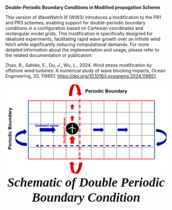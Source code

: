 **Double-Periodic Boundary Conditions in Modified propagation Scheme**

This version of WaveWatch III (WW3) introduces a modification to the PR1 and PR3 schemes, enabling support for double-periodic boundary conditions in a configuration based on Cartesian coordinates and rectangular model grids. This modification is specifically designed for idealized experiments, facilitating rapid wave growth over an infinite wind fetch while significantly reducing computational demands. For more detailed information about the implementation and usage, please refer to the related documentation or publication:

Zhao, B., Sahlée, E., Du, J., Wu, L., 2024. Wind stress modification by offshore wind turbines: A numerical study of wave blocking impacts, Ocean Engineering, 33, 119651. https://doi.org/10.1016/j.oceaneng.2024.119651.

<div align="center">
    <img src="https://github.com/Biao-Zhao/WW3_PBC/blob/main/PBC%20schamatic.jpg" alt="PBC shematic">
</div>
<div align="center" style="font-family: 'Microsoft YaHei'; font-size: 40px; font-weight: bold;">
    <em>Schematic of Double Periodic Boundary Condition </em>
</div>
<br><br>
